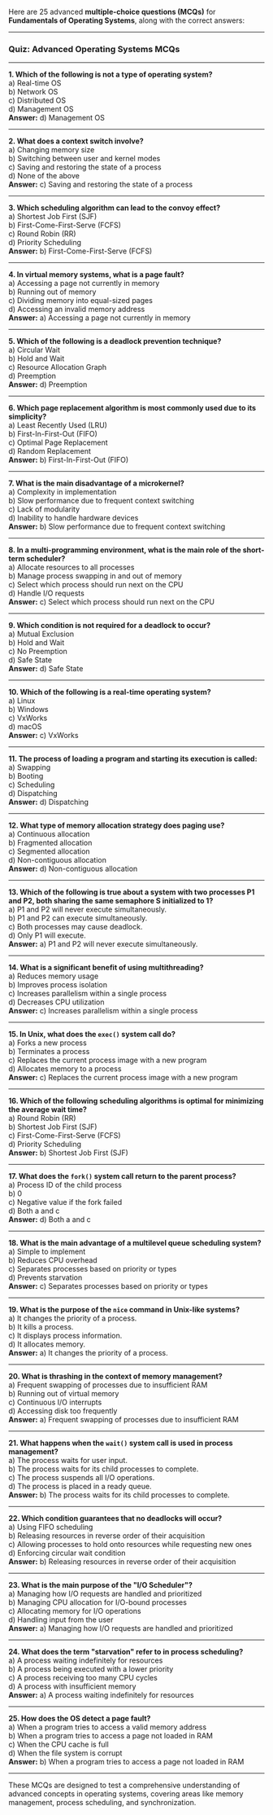 Here are 25 advanced **multiple-choice questions (MCQs)** for **Fundamentals of Operating Systems**, along with the correct answers:

---

### **Quiz: Advanced Operating Systems MCQs**

---

**1. Which of the following is not a type of operating system?**  
a) Real-time OS  
b) Network OS  
c) Distributed OS  
d) Management OS  
**Answer:** d) Management OS

---

**2. What does a context switch involve?**  
a) Changing memory size  
b) Switching between user and kernel modes  
c) Saving and restoring the state of a process  
d) None of the above  
**Answer:** c) Saving and restoring the state of a process

---

**3. Which scheduling algorithm can lead to the convoy effect?**  
a) Shortest Job First (SJF)  
b) First-Come-First-Serve (FCFS)  
c) Round Robin (RR)  
d) Priority Scheduling  
**Answer:** b) First-Come-First-Serve (FCFS)

---

**4. In virtual memory systems, what is a page fault?**  
a) Accessing a page not currently in memory  
b) Running out of memory  
c) Dividing memory into equal-sized pages  
d) Accessing an invalid memory address  
**Answer:** a) Accessing a page not currently in memory

---

**5. Which of the following is a deadlock prevention technique?**  
a) Circular Wait  
b) Hold and Wait  
c) Resource Allocation Graph  
d) Preemption  
**Answer:** d) Preemption

---

**6. Which page replacement algorithm is most commonly used due to its simplicity?**  
a) Least Recently Used (LRU)  
b) First-In-First-Out (FIFO)  
c) Optimal Page Replacement  
d) Random Replacement  
**Answer:** b) First-In-First-Out (FIFO)

---

**7. What is the main disadvantage of a microkernel?**  
a) Complexity in implementation  
b) Slow performance due to frequent context switching  
c) Lack of modularity  
d) Inability to handle hardware devices  
**Answer:** b) Slow performance due to frequent context switching

---

**8. In a multi-programming environment, what is the main role of the short-term scheduler?**  
a) Allocate resources to all processes  
b) Manage process swapping in and out of memory  
c) Select which process should run next on the CPU  
d) Handle I/O requests  
**Answer:** c) Select which process should run next on the CPU

---

**9. Which condition is not required for a deadlock to occur?**  
a) Mutual Exclusion  
b) Hold and Wait  
c) No Preemption  
d) Safe State  
**Answer:** d) Safe State

---

**10. Which of the following is a real-time operating system?**  
a) Linux  
b) Windows  
c) VxWorks  
d) macOS  
**Answer:** c) VxWorks

---

**11. The process of loading a program and starting its execution is called:**
a) Swapping  
b) Booting  
c) Scheduling  
d) Dispatching  
**Answer:** d) Dispatching

---

**12. What type of memory allocation strategy does paging use?**  
a) Continuous allocation  
b) Fragmented allocation  
c) Segmented allocation  
d) Non-contiguous allocation  
**Answer:** d) Non-contiguous allocation

---

**13. Which of the following is true about a system with two processes P1 and P2, both sharing the same semaphore S initialized to 1?**  
a) P1 and P2 will never execute simultaneously.  
b) P1 and P2 can execute simultaneously.  
c) Both processes may cause deadlock.  
d) Only P1 will execute.  
**Answer:** a) P1 and P2 will never execute simultaneously.

---

**14. What is a significant benefit of using multithreading?**  
a) Reduces memory usage  
b) Improves process isolation  
c) Increases parallelism within a single process  
d) Decreases CPU utilization  
**Answer:** c) Increases parallelism within a single process

---

**15. In Unix, what does the `exec()` system call do?**  
a) Forks a new process  
b) Terminates a process  
c) Replaces the current process image with a new program  
d) Allocates memory to a process  
**Answer:** c) Replaces the current process image with a new program

---

**16. Which of the following scheduling algorithms is optimal for minimizing the average wait time?**  
a) Round Robin (RR)  
b) Shortest Job First (SJF)  
c) First-Come-First-Serve (FCFS)  
d) Priority Scheduling  
**Answer:** b) Shortest Job First (SJF)

---

**17. What does the `fork()` system call return to the parent process?**  
a) Process ID of the child process  
b) 0  
c) Negative value if the fork failed  
d) Both a and c  
**Answer:** d) Both a and c

---

**18. What is the main advantage of a multilevel queue scheduling system?**  
a) Simple to implement  
b) Reduces CPU overhead  
c) Separates processes based on priority or types  
d) Prevents starvation  
**Answer:** c) Separates processes based on priority or types

---

**19. What is the purpose of the `nice` command in Unix-like systems?**  
a) It changes the priority of a process.  
b) It kills a process.  
c) It displays process information.  
d) It allocates memory.  
**Answer:** a) It changes the priority of a process.

---

**20. What is thrashing in the context of memory management?**  
a) Frequent swapping of processes due to insufficient RAM  
b) Running out of virtual memory  
c) Continuous I/O interrupts  
d) Accessing disk too frequently  
**Answer:** a) Frequent swapping of processes due to insufficient RAM

---

**21. What happens when the `wait()` system call is used in process management?**  
a) The process waits for user input.  
b) The process waits for its child processes to complete.  
c) The process suspends all I/O operations.  
d) The process is placed in a ready queue.  
**Answer:** b) The process waits for its child processes to complete.

---

**22. Which condition guarantees that no deadlocks will occur?**  
a) Using FIFO scheduling  
b) Releasing resources in reverse order of their acquisition  
c) Allowing processes to hold onto resources while requesting new ones  
d) Enforcing circular wait condition  
**Answer:** b) Releasing resources in reverse order of their acquisition

---

**23. What is the main purpose of the "I/O Scheduler"?**  
a) Managing how I/O requests are handled and prioritized  
b) Managing CPU allocation for I/O-bound processes  
c) Allocating memory for I/O operations  
d) Handling input from the user  
**Answer:** a) Managing how I/O requests are handled and prioritized

---

**24. What does the term "starvation" refer to in process scheduling?**  
a) A process waiting indefinitely for resources  
b) A process being executed with a lower priority  
c) A process receiving too many CPU cycles  
d) A process with insufficient memory  
**Answer:** a) A process waiting indefinitely for resources

---

**25. How does the OS detect a page fault?**  
a) When a program tries to access a valid memory address  
b) When a program tries to access a page not loaded in RAM  
c) When the CPU cache is full  
d) When the file system is corrupt  
**Answer:** b) When a program tries to access a page not loaded in RAM

---

These MCQs are designed to test a comprehensive understanding of advanced concepts in operating systems, covering areas like memory management, process scheduling, and synchronization.
